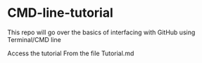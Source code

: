 # CMD-line-tutorial
This repo will go over the basics of interfacing with GitHub using Terminal/CMD line

Access the tutorial From the file Tutorial.md
